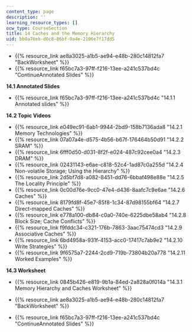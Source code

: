 ```yaml
---
content_type: page
description: ''
learning_resource_types: []
ocw_type: CourseSection
title: 14 Caches and the Memory Hierarchy
uid: bb0a76eb-d0c8-86bf-0a4e-2106e7f17dd5
---
```


*   {{% resource_link ae8a3025-a1b5-ae94-e48b-280c14812fa7 "BackWorksheet" %}}
*   {{% resource_link f65bc7a3-97ff-f216-13ee-a241c537bd4c "ContinueAnnotated Slides" %}}

**14.1 Annotated Slides**

*   {{% resource_link f65bc7a3-97ff-f216-13ee-a241c537bd4c "14.1.1 Annotated slides" %}}

**14.2 Topic Videos**

*   {{% resource_link e049ec91-6ab1-9944-2bd9-158b7136ada8 "14.2.1 Memory Technologies" %}}
*   {{% resource_link 07a07a4e-d575-4b56-b67f-176464b50d91 "14.2.2 SRAM" %}}
*   {{% resource_link 6fff0d50-d031-8f2f-e024-487c92cee0a4 "14.2.3 DRAM" %}}
*   {{% resource_link 02431143-e6ae-c818-52c4-1ad87c0a255d "14.2.4 Non-volatile Storage; Using the Hierarchy" %}}
*   {{% resource_link 2d5bf7d8-a082-8451-dd76-6bbaf498e88e "14.2.5 The Locality Principle" %}}
*   {{% resource_link 0c00d76e-9cc0-47e4-d436-8aafc7c9e6ae "14.2.6 Caches" %}}
*   {{% resource_link 8179fd8f-45e7-85f8-1c34-87d98155bf64 "14.2.7 Direct-mapped Caches" %}}
*   {{% resource_link e778a100-db84-c0a0-740e-6225dbe58ab4 "14.2.8 Block Size; Cache Conflicts" %}}
*   {{% resource_link f9fddc34-c321-176b-7863-3aac75474cd3 "14.2.9 Associative Caches" %}}
*   {{% resource_link 6bd4958a-931f-4153-acc0-17417c7ab9e2 "14.2.10 Write Strategies" %}}
*   {{% resource_link 9f6575a7-2244-2cd9-719b-73804b20a778 "14.2.11 Worked Examples" %}}

**14.3 Worksheet**

*   {{% resource_link 0845b426-e819-9b1a-84ed-2a828a0f014a "14.3.1 Memory Hierarchy and Caches Worksheet" %}}

*   {{% resource_link ae8a3025-a1b5-ae94-e48b-280c14812fa7 "BackWorksheet" %}}
*   {{% resource_link f65bc7a3-97ff-f216-13ee-a241c537bd4c "ContinueAnnotated Slides" %}}